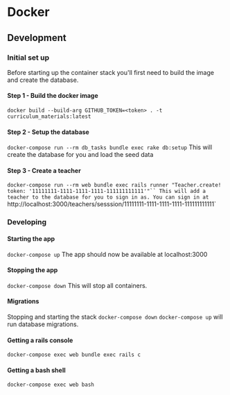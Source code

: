 # Docker

## Development

### Initial set up
Before starting up the container stack you'll first need to build the image and
create the database.

#### Step 1 - Build the docker image
`docker build --build-arg GITHUB_TOKEN=<token> . -t curriculum_materials:latest`

#### Step 2 - Setup the database
`docker-compose run --rm db_tasks bundle exec rake db:setup`
This will create the database for you and load the seed data

#### Step 3 - Create a teacher
`docker-compose run --rm web bundle exec rails runner "Teacher.create! token: '11111111-1111-1111-1111-111111111111'"``
This will add a teacher to the database for you to sign in as.
You can sign in at `http://localhost:3000/teachers/sesssion/11111111-1111-1111-1111-111111111111`

### Developing

#### Starting the app
`docker-compose up`
The app should now be available at localhost:3000

#### Stopping the app
`docker-compose down`
This will stop all containers.

#### Migrations
Stopping and starting the stack `docker-compose down` `docker-compose up` will
run database migrations.

#### Getting a rails console
`docker-compose exec web bundle exec rails c`

#### Getting a bash shell
`docker-compose exec web bash`
